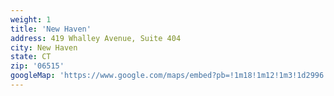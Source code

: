 ```yaml
---
weight: 1
title: 'New Haven'
address: 419 Whalley Avenue, Suite 404
city: New Haven
state: CT
zip: '06515'
googleMap: 'https://www.google.com/maps/embed?pb=!1m18!1m12!1m3!1d2996.550927902935!2d-72.94905128423122!3d41.318631979270585!2m3!1f0!2f0!3f0!3m2!1i1024!2i768!4f13.1!3m3!1m2!1s0x89e7d91203309d29%3A0xa1f351bfd0b2a814!2sExcel+Academy%2C+LLC!5e0!3m2!1sen!2sus!4v1550347610071'
---
```

